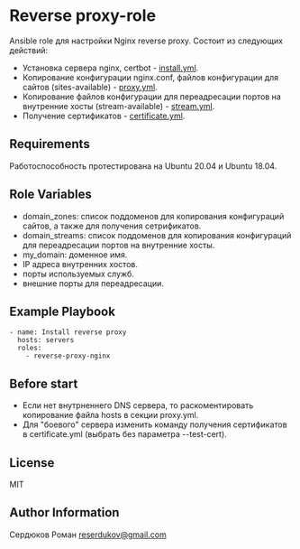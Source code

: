 Reverse proxy-role
=========

Ansible role для настройки Nginx reverse proxy.
Состоит из следующих действий:
- Установка сервера nginx, certbot - [install.yml](https://github.com/roman-serdyukov/reverse-proxy-role/blob/main/tasks/install.yml).
- Копирование конфигурации nginx.conf, файлов конфигурации для сайтов (sites-available) - [proxy.yml](https://github.com/roman-serdyukov/reverse-proxy-role/blob/main/tasks/proxy.yml).
- Копирование файлов конфигурации для переадресации портов на внутренние хосты (stream-available) - [stream.yml](https://github.com/roman-serdyukov/reverse-proxy-role/blob/main/tasks/stream.yml).
- Получение сертификатов - [certificate.yml](https://github.com/roman-serdyukov/reverse-proxy-role/blob/main/tasks/certificate.yml).

Requirements
------------

Работоспособность протестирована на Ubuntu 20.04 и Ubuntu 18.04.


Role Variables
--------------

- domain_zones: список поддоменов для копирования конфигураций сайтов, а также для получения сетрификатов.
- domain_streams: список поддоменов для копирования конфигураций для переадресации портов на внутренние хосты.
- my_domain: доменное имя.
- IP адреса внутренних хостов.
- порты используемых служб.
- внешние порты для переадресации.

Example Playbook
----------------
```
- name: Install reverse proxy
  hosts: servers
  roles:
    - reverse-proxy-nginx
```

Before start
----------------

- Если нет внутрненнего DNS сервера, то раскоментировать копирование файла hosts в секции proxy.yml.
- Для "боевого" сервера изменить команду получения сертификатов в certificate.yml (выбрать без параметра --test-cert).

License
-------

MIT

Author Information
------------------

Сердюков Роман
reserdukov@gmail.com